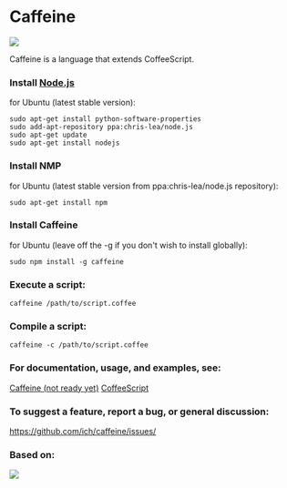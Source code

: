 # Caffeine

  <img src='https://github.com/ich/caffeine/raw/master/caffeine.png' />

  Caffeine is a language that extends CoffeeScript.

### Install [Node.js](https://github.com/joyent/node/wiki/Installing-Node.js-via-package-manager)
  for Ubuntu (latest stable version):
  
    sudo apt-get install python-software-properties
    sudo add-apt-repository ppa:chris-lea/node.js
    sudo apt-get update
    sudo apt-get install nodejs

### Install NMP
  for Ubuntu (latest stable version from ppa:chris-lea/node.js repository):

    sudo apt-get install npm

### Install Caffeine
  for Ubuntu (leave off the -g if you don't wish to install globally):
 
    sudo npm install -g caffeine

###  Execute a script:

    caffeine /path/to/script.coffee

### Compile a script:

    caffeine -c /path/to/script.coffee

### For documentation, usage, and examples, see:
  [Caffeine (not ready yet)](https://github.com/ich/caffeine)
  [CoffeeScript](http://github.com/jashkenas/coffee-script)

### To suggest a feature, report a bug, or general discussion:

  https://github.com/ich/caffeine/issues/

### Based on:

  [<img src='https://github.com/ich/caffeine/raw/master/documentation/images/logo.png' />](http://github.com/jashkenas/coffee-script)
